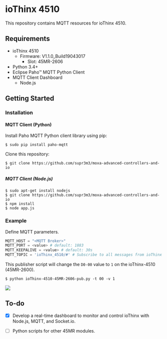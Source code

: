 # ioThinx 4510

This repository contains MQTT resources for ioThinx 4510.

Requirements
---
- ioThinx 4510
    - Firmware: V1.1.0_Build19043017
        - Slot: 45MR-2606
- Python 3.4+
- Eclipse Paho™ MQTT Python Client
- MQTT Client Dashboard
    - Node.js 

Getting Started
---

### Installation

#### MQTT Client (Python)
Install Paho MQTT Python client library using pip:
```
$ sudo pip install paho-mqtt
```

Clone this repository:
```
$ git clone https://github.com/supr3m3/moxa-advanced-controllers-and-io
```

##### MQTT Client (Node.js)
```
$ sudo apt-get install nodejs
$ git clone https://github.com/supr3m3/moxa-advanced-controllers-and-io
$ npm install
$ node app.js
```
### Example

Define MQTT parameters.

```python
MQTT_HOST = "<MQTT Broker>"
MQTT_PORT = <value> # default: 1883
MQTT_KEEPALIVE = <value> # default: 30s
MQTT_TOPIC = 'ioThinx_4510/#' # Subscribe to all messages from ioThinx 4510
```

This publisher script will change the ```D0-00``` value to ```1``` on the ioThinx-4510 (45MR-2600). 

```
$ python ioThinx-4510-45MR-2606-pub.py -t 00 -v 1
```
![](https://i.imgur.com/dUTjdns.png)

## To-do
- [x] Develop a real-time dashboard to monitor and control ioThinx with Node.js, MQTT, and Socket.io.
- [ ] Python scripts for other 45MR modules.

